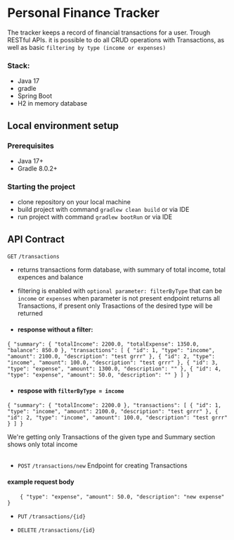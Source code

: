 # Personal Finance Tracker
The tracker keeps a record of financial transactions for a user. 
Trough RESTful APIs. it is possible to do all CRUD operations with Transactions, as well as basic `filtering by type (income or expenses)`


### Stack:
- Java 17
- gradle
- Spring Boot
- H2 in memory database



## Local environment setup

### Prerequisites
* Java 17+
* Gradle 8.0.2+

### Starting the project
- clone repository on your local machine
- build project with command `gradlew clean build` or via IDE
- run project with command `gradlew bootRun` or via IDE

## API Contract

`GET` `/transactions`<br>
- returns transactions form database, with summary of total income, total expences and balance
- filtering is enabled with `optional parameter: filterByType` that can be `income` or `expenses` 
when parameter is not present endpoint returns all Transactions, if present only Trasactions of the desired type will be returned

- #### response without a filter:

`{
"summary": {
"totalIncome": 2200.0,
"totalExpense": 1350.0,
"balance": 850.0
},
"transactions": [
{
"id": 1,
"type": "income",
"amount": 2100.0,
"description": "test grrr"
},
{
"id": 2,
"type": "income",
"amount": 100.0,
"description": "test grrr"
},
{
"id": 3,
"type": "expense",
"amount": 1300.0,
"description": ""
},
{
"id": 4,
"type": "expense",
"amount": 50.0,
"description": ""
}
]
}`

- #### respose with  `filterByType = income` 
`{
"summary": {
"totalIncome": 2200.0
},
"transactions": [
{
"id": 1,
"type": "income",
"amount": 2100.0,
"description": "test grrr"
},
{
"id": 2,
"type": "income",
"amount": 100.0,
"description": "test grrr"
}
]
}` <br>

We're getting only Transactions of the given type and Summary section shows only total income
<br><br>

- `POST` `/transactions/new`
Endpoint for creating Transactions
#### example request body
`    {
"type": "expense",
"amount": 50.0,
"description": "new expense"
}`

- `PUT` `/transactions/{id}`

- `DELETE` `/transactions/{id}`





